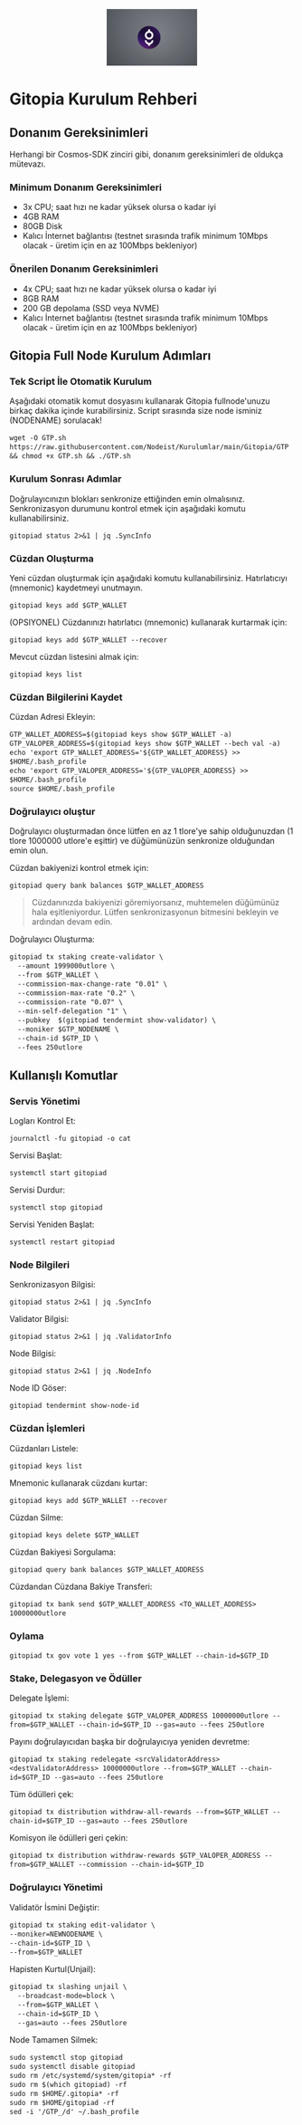 <p align="center">
  <img height="100" height="auto" src="https://raw.githubusercontent.com/Nodeist/Kurulumlar/main/logos/gitopia.png">
</p>

# Gitopia Kurulum Rehberi
## Donanım Gereksinimleri
Herhangi bir Cosmos-SDK zinciri gibi, donanım gereksinimleri de oldukça mütevazı.

### Minimum Donanım Gereksinimleri
 - 3x CPU; saat hızı ne kadar yüksek olursa o kadar iyi
 - 4GB RAM
 - 80GB Disk
 - Kalıcı İnternet bağlantısı (testnet sırasında trafik minimum 10Mbps olacak - üretim için en az 100Mbps bekleniyor)

### Önerilen Donanım Gereksinimleri
 - 4x CPU; saat hızı ne kadar yüksek olursa o kadar iyi
 - 8GB RAM
 - 200 GB depolama (SSD veya NVME)
 - Kalıcı İnternet bağlantısı (testnet sırasında trafik minimum 10Mbps olacak - üretim için en az 100Mbps bekleniyor)

## Gitopia Full Node Kurulum Adımları
### Tek Script İle Otomatik Kurulum
Aşağıdaki otomatik komut dosyasını kullanarak Gitopia fullnode'unuzu birkaç dakika içinde kurabilirsiniz.
Script sırasında size node isminiz (NODENAME) sorulacak!


```
wget -O GTP.sh https://raw.githubusercontent.com/Nodeist/Kurulumlar/main/Gitopia/GTP && chmod +x GTP.sh && ./GTP.sh
```

### Kurulum Sonrası Adımlar

Doğrulayıcınızın blokları senkronize ettiğinden emin olmalısınız.
Senkronizasyon durumunu kontrol etmek için aşağıdaki komutu kullanabilirsiniz.
```
gitopiad status 2>&1 | jq .SyncInfo
```

### Cüzdan Oluşturma
Yeni cüzdan oluşturmak için aşağıdaki komutu kullanabilirsiniz. Hatırlatıcıyı (mnemonic) kaydetmeyi unutmayın.
```
gitopiad keys add $GTP_WALLET
```

(OPSIYONEL) Cüzdanınızı hatırlatıcı (mnemonic) kullanarak kurtarmak için:
```
gitopiad keys add $GTP_WALLET --recover
```

Mevcut cüzdan listesini almak için:
```
gitopiad keys list
```

### Cüzdan Bilgilerini Kaydet
Cüzdan Adresi Ekleyin:
```
GTP_WALLET_ADDRESS=$(gitopiad keys show $GTP_WALLET -a)
GTP_VALOPER_ADDRESS=$(gitopiad keys show $GTP_WALLET --bech val -a)
echo 'export GTP_WALLET_ADDRESS='${GTP_WALLET_ADDRESS} >> $HOME/.bash_profile
echo 'export GTP_VALOPER_ADDRESS='${GTP_VALOPER_ADDRESS} >> $HOME/.bash_profile
source $HOME/.bash_profile
```


### Doğrulayıcı oluştur
Doğrulayıcı oluşturmadan önce lütfen en az 1 tlore'ye sahip olduğunuzdan (1 tlore 1000000 utlore'e eşittir) ve düğümünüzün senkronize olduğundan emin olun.

Cüzdan bakiyenizi kontrol etmek için:
```
gitopiad query bank balances $GTP_WALLET_ADDRESS
```
> Cüzdanınızda bakiyenizi göremiyorsanız, muhtemelen düğümünüz hala eşitleniyordur. Lütfen senkronizasyonun bitmesini bekleyin ve ardından devam edin.

Doğrulayıcı Oluşturma:
```
gitopiad tx staking create-validator \
  --amount 1999000utlore \
  --from $GTP_WALLET \
  --commission-max-change-rate "0.01" \
  --commission-max-rate "0.2" \
  --commission-rate "0.07" \
  --min-self-delegation "1" \
  --pubkey  $(gitopiad tendermint show-validator) \
  --moniker $GTP_NODENAME \
  --chain-id $GTP_ID \
  --fees 250utlore
```



## Kullanışlı Komutlar
### Servis Yönetimi
Logları Kontrol Et:
```
journalctl -fu gitopiad -o cat
```

Servisi Başlat:
```
systemctl start gitopiad
```

Servisi Durdur:
```
systemctl stop gitopiad
```

Servisi Yeniden Başlat:
```
systemctl restart gitopiad
```

### Node Bilgileri
Senkronizasyon Bilgisi:
```
gitopiad status 2>&1 | jq .SyncInfo
```

Validator Bilgisi:
```
gitopiad status 2>&1 | jq .ValidatorInfo
```

Node Bilgisi:
```
gitopiad status 2>&1 | jq .NodeInfo
```

Node ID Göser:
```
gitopiad tendermint show-node-id
```

### Cüzdan İşlemleri
Cüzdanları Listele:
```
gitopiad keys list
```

Mnemonic kullanarak cüzdanı kurtar:
```
gitopiad keys add $GTP_WALLET --recover
```

Cüzdan Silme:
```
gitopiad keys delete $GTP_WALLET
```

Cüzdan Bakiyesi Sorgulama:
```
gitopiad query bank balances $GTP_WALLET_ADDRESS
```

Cüzdandan Cüzdana Bakiye Transferi:
```
gitopiad tx bank send $GTP_WALLET_ADDRESS <TO_WALLET_ADDRESS> 10000000utlore
```

### Oylama
```
gitopiad tx gov vote 1 yes --from $GTP_WALLET --chain-id=$GTP_ID
```

### Stake, Delegasyon ve Ödüller
Delegate İşlemi:
```
gitopiad tx staking delegate $GTP_VALOPER_ADDRESS 10000000utlore --from=$GTP_WALLET --chain-id=$GTP_ID --gas=auto --fees 250utlore
```

Payını doğrulayıcıdan başka bir doğrulayıcıya yeniden devretme:
```
gitopiad tx staking redelegate <srcValidatorAddress> <destValidatorAddress> 10000000utlore --from=$GTP_WALLET --chain-id=$GTP_ID --gas=auto --fees 250utlore
```

Tüm ödülleri çek:
```
gitopiad tx distribution withdraw-all-rewards --from=$GTP_WALLET --chain-id=$GTP_ID --gas=auto --fees 250utlore
```

Komisyon ile ödülleri geri çekin:
```
gitopiad tx distribution withdraw-rewards $GTP_VALOPER_ADDRESS --from=$GTP_WALLET --commission --chain-id=$GTP_ID
```

### Doğrulayıcı Yönetimi
Validatör İsmini Değiştir:
```
gitopiad tx staking edit-validator \
--moniker=NEWNODENAME \
--chain-id=$GTP_ID \
--from=$GTP_WALLET
```

Hapisten Kurtul(Unjail):
```
gitopiad tx slashing unjail \
  --broadcast-mode=block \
  --from=$GTP_WALLET \
  --chain-id=$GTP_ID \
  --gas=auto --fees 250utlore
```


Node Tamamen Silmek:
```
sudo systemctl stop gitopiad
sudo systemctl disable gitopiad
sudo rm /etc/systemd/system/gitopia* -rf
sudo rm $(which gitopiad) -rf
sudo rm $HOME/.gitopia* -rf
sudo rm $HOME/gitopiad -rf
sed -i '/GTP_/d' ~/.bash_profile
```
